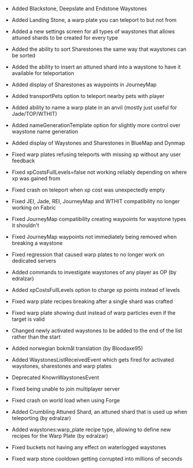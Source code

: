 - Added Blackstone, Deepslate and Endstone Waystones
- Added Landing Stone, a warp plate you can teleport to but not from
- Added a new settings screen for all types of waystones that allows attuned shards to be created for every type
- Added the ability to sort Sharestones the same way that waystones can be sorted
- Added the ability to insert an attuned shard into a waystone to have it available for teleportation
- Added display of Sharestones as waypoints in JourneyMap
- Added transportPets option to teleport nearby pets with player
- Added ability to name a warp plate in an anvil (mostly just useful for Jade/TOP/WTHIT)
- Added nameGenerationTemplate option for slightly more control over waystone name generation
- Added display of Waystones and Sharestones in BlueMap and Dynmap
- Fixed warp plates refusing teleports with missing xp without any user feedback
- Fixed xpCostsFullLevels=false not working reliably depending on where xp was gained from
- Fixed crash on teleport when xp cost was unexpectedly empty
- Fixed JEI, Jade, REI, JourneyMap and WTHIT compatibility no longer working on Fabric
- Fixed JourneyMap compatibility creating waypoints for waystone types it shouldn't
- Fixed JourneyMap waypoints not immediately being removed when breaking a waystone
- Fixed regression that caused warp plates to no longer work on dedicated servers

- Added commands to investigate waystones of any player as OP (by edralzar)
- Added xpCostsFullLevels option to charge xp points instead of levels
- Fixed warp plate recipes breaking after a single shard was crafted
- Fixed warp plate showing dust instead of warp particles even if the target is valid
- Changed newly activated waystones to be added to the end of the list rather than the start
- Added norwegian bokmål translation (by Bloodaxe95)
- Added WaystonesListReceivedEvent which gets fired for activated waystones, sharestones and warp plates
- Deprecated KnownWaystonesEvent

- Fixed being unable to join multiplayer server
- Fixed crash on world load when using Forge

- Added Crumbling Attuned Shard, an attuned shard that is used up when teleporting (by edralzar)
- Added waystones:warp_plate recipe type, allowing to define new recipes for the Warp Plate (by edralzar)
- Fixed buckets not having any effect on waterlogged waystones
- Fixed warp stone cooldown getting corrupted into millions of seconds